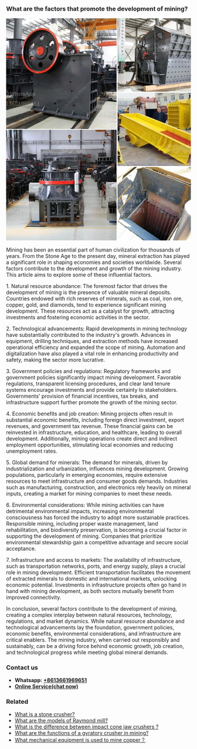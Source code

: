 <h3>What are the factors that promote the development of mining?</h3><img src='1701743058.jpg' alt=''><p>Mining has been an essential part of human civilization for thousands of years. From the Stone Age to the present day, mineral extraction has played a significant role in shaping economies and societies worldwide. Several factors contribute to the development and growth of the mining industry. This article aims to explore some of these influential factors.</p><p>1. Natural resource abundance: The foremost factor that drives the development of mining is the presence of valuable mineral deposits. Countries endowed with rich reserves of minerals, such as coal, iron ore, copper, gold, and diamonds, tend to experience significant mining development. These resources act as a catalyst for growth, attracting investments and fostering economic activities in the sector.</p><p>2. Technological advancements: Rapid developments in mining technology have substantially contributed to the industry's growth. Advances in equipment, drilling techniques, and extraction methods have increased operational efficiency and expanded the scope of mining. Automation and digitalization have also played a vital role in enhancing productivity and safety, making the sector more lucrative.</p><p>3. Government policies and regulations: Regulatory frameworks and government policies significantly impact mining development. Favorable regulations, transparent licensing procedures, and clear land tenure systems encourage investments and provide certainty to stakeholders. Governments' provision of financial incentives, tax breaks, and infrastructure support further promote the growth of the mining sector.</p><p>4. Economic benefits and job creation: Mining projects often result in substantial economic benefits, including foreign direct investment, export revenues, and government tax revenue. These financial gains can be reinvested in infrastructure, education, and healthcare, leading to overall development. Additionally, mining operations create direct and indirect employment opportunities, stimulating local economies and reducing unemployment rates.</p><p>5. Global demand for minerals: The demand for minerals, driven by industrialization and urbanization, influences mining development. Growing populations, particularly in emerging economies, require extensive resources to meet infrastructure and consumer goods demands. Industries such as manufacturing, construction, and electronics rely heavily on mineral inputs, creating a market for mining companies to meet these needs.</p><p>6. Environmental considerations: While mining activities can have detrimental environmental impacts, increasing environmental consciousness has forced the industry to adopt more sustainable practices. Responsible mining, including proper waste management, land rehabilitation, and biodiversity preservation, is becoming a crucial factor in supporting the development of mining. Companies that prioritize environmental stewardship gain a competitive advantage and secure social acceptance.</p><p>7. Infrastructure and access to markets: The availability of infrastructure, such as transportation networks, ports, and energy supply, plays a crucial role in mining development. Efficient transportation facilitates the movement of extracted minerals to domestic and international markets, unlocking economic potential. Investments in infrastructure projects often go hand in hand with mining development, as both sectors mutually benefit from improved connectivity.</p><p>In conclusion, several factors contribute to the development of mining, creating a complex interplay between natural resources, technology, regulations, and market dynamics. While natural resource abundance and technological advancements lay the foundation, government policies, economic benefits, environmental considerations, and infrastructure are critical enablers. The mining industry, when carried out responsibly and sustainably, can be a driving force behind economic growth, job creation, and technological progress while meeting global mineral demands.</p><h3>Contact us</h3><ul><li><strong>Whatsapp:&nbsp;<a href="https://wa.me/8613661969651">+8613661969651</a></strong></li><li><a href="https://swt.shibang-china.com/?git&amp;zhl&amp;What are the factors that promote the development of mining"><strong>Online Service(chat now)</strong></a></li></ul><h3>Related</h3><ul><li><a href='What is a stone crusher.md'>What is a stone crusher?</a></li><li><a href='What are the models of Raymond mill.md'>What are the models of Raymond mill?</a></li><li><a href='What is the difference between impact cone jaw crushers .md'>What is the difference between impact cone jaw crushers ?</a></li><li><a href='What are the functions of a gyratory crusher in mining.md'>What are the functions of a gyratory crusher in mining?</a></li><li><a href='What mechanical equipment is used to mine copper？.md'>What mechanical equipment is used to mine copper？</a></li></ul>